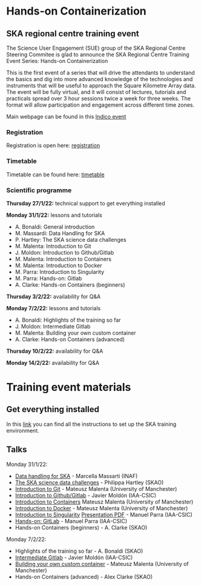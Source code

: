 # Hands-on Containerization

## SKA regional centre training event

The Science User Engagement (SUE) group of the SKA Regional Centre Steering Commitee is glad to announce the SKA Regional Centre Training Event Series: Hands-on Containerization

This is the first event of a series that will drive the attendants to understand the basics and dig into more advanced knowledge of the technologies and instruments that will be useful to approach the Square Kilometre Array data. The event will be fully virtual, and it will consist of lectures, tutorials and practicals spread over 3 hour sessions twice a week for three weeks. The format will allow participation and engagement across different time zones.

Main webpage can be found in this [Indico event](https://indico.skatelescope.org/event/876/overview)

### Registration

Registration is open here: [registration](https://indico.skatelescope.org/event/876/registrations/339/)

### Timetable

Timetable can be found here: [timetable](https://indico.skatelescope.org/event/876/timetable/#20220127)

### Scientific programme

**Thursday 27/1/22:** technical support to get everything installed

**Monday 31/1/22:** lessons and tutorials 
- A. Bonaldi: General introduction
- M. Massardi: Data Handling for SKA
- P. Hartley: The SKA science data challenges 
- M. Malenta: Introduction to Git
- J. Moldon: Introduction to Github/Gitlab
- M. Malenta: Introduction to Containers
- M. Malenta: Introduction to Docker
- M. Parra: Introduction to Singularity
- M. Parra: Hands-on: Gitlab
- A. Clarke: Hands-on Containers (beginners)

**Thursday 3/2/22:** availability for Q&A

**Monday 7/2/22:** lessons and tutorials
- A. Bonaldi: Highlights of the training so far
- J. Moldon: Intermediate Gitlab
- M. Malenta: Building your own custom container
- A. Clarke: Hands-on Containers (advanced)

**Thursday 10/2/22:** availability for Q&A 

**Monday 14/2/22:** availability for Q&A

# Training event materials 

## Get everything installed 

In this [link](https://ska-telescope.gitlab.io/src/ska-src-training-containers/) you can find all the instructions to set up the SKA training environment.

## Talks

Monday 31/1/22: 
- [Data handling for SKA](./Talks/data-handling/Towards_the_SKA__The_origin_of_big_data.pdf) - Marcella Massarti (INAF)
- [The SKA science data challenges](./Talks/SKA-data-challenges/Science_Data_Challenges.pdf) - Philippa Hartley (SKAO)
- [Introduction to Git](./Talks/git-intro/README.md) - Mateusz Malenta (University of Manchester)
- [Introduction to Github/Gitlab](./Talks/intro_github_gitlab/intro_github_ska_training.pdf) - Javier Moldón (IAA-CSIC)
- [Introduction to Containers](./Talks/containers-intro/README.md) Mateusz Malenta (University of Manchester)
- [Introduction to Docker](./Talks/docker-intro/README.md) - Mateusz Malenta (University of Manchester)
- [Introduction to Singularity](./Talks/intro-singularity-containers/README.md) [Presentation PDF](./Talks/intro-singularity-containers/Introduction_to_Singularity_Containers.pdf) - Manuel Parra (IAA-CSIC)
- [Hands-on: GitLab](./Talks/hands-on-gitlab/README.md) - Manuel Parra (IAA-CSIC)
- Hands-on Containers (beginners) - A. Clarke (SKAO)

Monday 7/2/22:
- Highlights of the training so far - A. Bonaldi (SKAO)
- [Intermediate Gitlab](./Talks/intermediate_github_gitlab/intermediate_github_gitlab.pdf) - Javier Moldón (IAA-CSIC)
- [Building your own custom container](./Talks/containers-build/README.md) - Mateusz Malenta (University of Manchester)
- Hands-on Containers (advanced) - Alex Clarke (SKAO)



